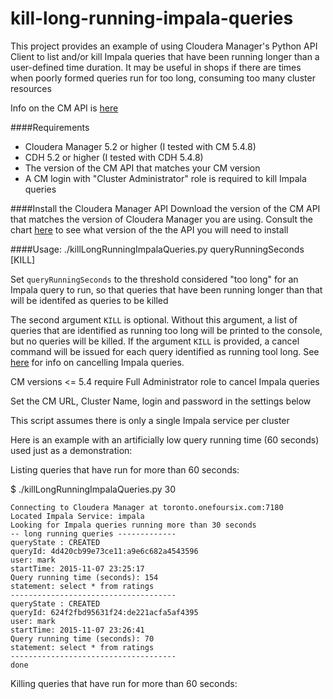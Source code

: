 kill-long-running-impala-queries
====================

This project provides an example of using Cloudera Manager's Python API Client to list and/or kill Impala queries that have been running longer than a user-defined time duration. It may be useful in shops if there are times when poorly formed queries run for too long, consuming too many cluster resources

Info on the CM API is [here](http://cloudera.github.io/cm_api/)

####Requirements
- Cloudera Manager 5.2 or higher (I tested with CM 5.4.8)  
- CDH 5.2 or higher (I tested with CDH 5.4.8)
- The version of the CM API that matches your CM version
- A CM login with "Cluster Administrator" role is required to kill Impala queries

####Install the Cloudera Manager API 
Download the version of the CM API that matches the version of Cloudera Manager you are using. Consult the chart [here](http://cloudera.github.io/cm_api/docs/releases/) to see what version of the the API you will need to install

####Usage: 
    ./killLongRunningImpalaQueries.py  queryRunningSeconds [KILL]

Set <code>queryRunningSeconds</code> to the threshold considered "too long" for an Impala query to run, so that queries that have been running longer than that will be identifed as queries to be killed

The second argument <code>KILL</code> is optional.
Without this argument, a list of queries that are identified as running too long will be printed to the console, but no queries will be killed. 
If the argument <code>KILL</code> is provided, a cancel command will be issued for each query identified as running tool long. 
See [here](http://www.cloudera.com/content/www/en-us/documentation/enterprise/latest/topics/cm_dg_impala_queries.html) for info on cancelling Impala queries.

CM versions <= 5.4 require Full Administrator role to cancel Impala queries 

Set the CM URL, Cluster Name, login and password in the settings below

This script assumes there is only a single Impala service per cluster

Here is an example with an artificially low query running time (60 seconds) used just as a demonstration:

Listing queries that have run for more than 60 seconds:

$ ./killLongRunningImpalaQueries.py  30

    Connecting to Cloudera Manager at toronto.onefoursix.com:7180
    Located Impala Service: impala
    Looking for Impala queries running more than 30 seconds
    -- long running queries -------------
    queryState : CREATED
    queryId: 4d420cb99e73ce11:a9e6c682a4543596
    user: mark
    startTime: 2015-11-07 23:25:17 
    Query running time (seconds): 154
    statement: select * from ratings
    -------------------------------------
    queryState : CREATED
    queryId: 624f2fbd95631f24:de221acfa5af4395
    user: mark
    startTime: 2015-11-07 23:26:41 
    Query running time (seconds): 70
    statement: select * from ratings
    -------------------------------------
    done



Killing queries that have run for more than 60 seconds:







